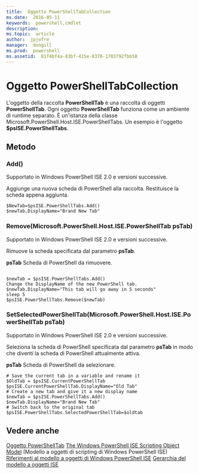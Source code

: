 ```yaml
---
title:  Oggetto PowerShellTabCollection
ms.date:  2016-05-11
keywords:  powershell,cmdlet
description:  
ms.topic:  article
author:  jpjofre
manager:  dongill
ms.prod:  powershell
ms.assetid:  81f4bf4a-83bf-415e-8378-1703792fbb58
---
```


# Oggetto PowerShellTabCollection
  L'oggetto della raccolta **PowerShellTab** è una raccolta di oggetti **PowerShellTab**. Ogni oggetto **PowerShellTab** funziona come un ambiente di runtime separato. È un'istanza della classe Microsoft.PowerShell.Host.ISE.PowerShellTabs. Un esempio è l'oggetto **$psISE.PowerShellTabs**.

## Metodo

### Add()
  Supportato in Windows PowerShell ISE 2.0 e versioni successive. 

 Aggiunge una nuova scheda di PowerShell alla raccolta. Restituisce la scheda appena aggiunta.

```
$NewTab=$psISE.PowerShellTabs.Add()
$newTab.DisplayName="Brand New Tab"
```

### Remove(Microsoft.PowerShell.Host.ISE.PowerShellTab psTab)
  Supportato in Windows PowerShell ISE 2.0 e versioni successive. 

 Rimuove la scheda specificata dal parametro **psTab**.

 **psTab**
 Scheda di PowerShell da rimuovere.

```

$newTab = $psISE.PowerShellTabs.Add()
Change the DisplayName of the new PowerShell tab. 
$newTab.DisplayName="This tab will go away in 5 seconds" 
sleep 5 
$psISE.PowerShellTabs.Remove($newTab)
```

### SetSelectedPowerShellTab(Microsoft.PowerShell.Host.ISE.PowerShellTab psTab)
  Supportato in Windows PowerShell ISE 2.0 e versioni successive. 

 Seleziona la scheda di PowerShell specificata dal parametro **psTab** in modo che diventi la scheda di PowerShell attualmente attiva.

 **psTab**
 Scheda di PowerShell da selezionare.

```
# Save the current tab in a variable and rename it
$OldTab = $psISE.CurrentPowerShellTab
$psISE.CurrentPowerShellTab.DisplayName="Old Tab"
# Create a new tab and give it a new display name
$newTab = $psISE.PowerShellTabs.Add()
$newTab.DisplayName="Brand New Tab" 
# Switch back to the original tab
$psISE.PowerShellTabs.SelectedPowerShellTab=$oldtab
```

## Vedere anche
 [Oggetto PowerShellTab](The-PowerShellTab-Object.md) 
 [The Windows PowerShell ISE Scripting Object Model](../ise/The-Windows-PowerShell-ISE-Scripting-Object-Model.md) (Modello a oggetti di scripting di Windows PowerShell ISE) 
 [Riferimenti al modello a oggetti di Windows PowerShell ISE](../ise/Windows-PowerShell-ISE-Object-Model-Reference.md) 
 [Gerarchia del modello a oggetti ISE](../ise/The-ISE-Object-Model-Hierarchy.md)

  


<!--HONumber=May16_HO2-->


